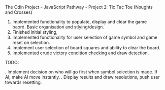 The Odin Project - JavaScript Pathway - Project 2: Tic Tac Toe (Noughts and Crosses)

1. Implemented functionality to populate, display and clear the game baord. Basic organisation and stlying/design.
2. Finished initial styling, 
3. Implemented functionality for user selection of game symbol and game reset on selection. 
4. Implement user selection of board squares and ability to clear the board. 
5. Implemented crude victory condition checking and draw detection. 

TODO: 

. Implement decision on who will go first when symbol selection is made.
    If AI, make AI move instantly. 
. Display results and draw resolutions, push user towards resetting.